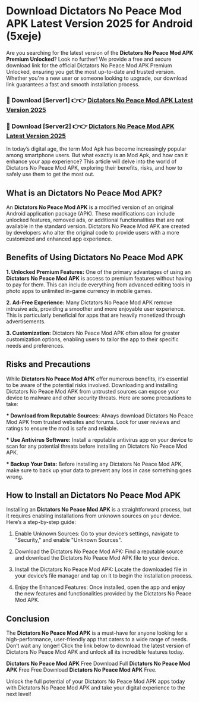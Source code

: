# Download Dictators No Peace Mod APK Latest Version 2025 for Android (5xeje)

Are you searching for the latest version of the <strong>Dictators No Peace Mod APK Premium Unlocked</strong>? Look no further! We provide a free and secure download link for the official Dictators No Peace Mod APK Premium Unlocked, ensuring you get the most up-to-date and trusted version. Whether you're a new user or someone looking to upgrade, our download link guarantees a fast and smooth installation process.


<h3>🔴 Download [Server1] 👉👉 <a href="https://appsnew.pages.dev?q=Dictators+No+Peace+Mod+APK&ref=2RT5">Dictators No Peace Mod APK Latest Version 2025</a></h3>

<h3>🔴 Download [Server2] 👉👉 <a href="https://appsnew.pages.dev?q=Dictators+No+Peace+Mod+APK&ref=2RT5">Dictators No Peace Mod APK Latest Version 2025</a></h3>


In today’s digital age, the term Mod Apk has become increasingly popular among smartphone users. But what exactly is an Mod Apk, and how can it enhance your app experience? This article will delve into the world of Dictators No Peace Mod APK, exploring their benefits, risks, and how to safely use them to get the most out.


<h2>What is an Dictators No Peace Mod APK?</h2>

An <strong>Dictators No Peace Mod APK</strong> is a modified version of an original Android application package (APK). These modifications can include unlocked features, removed ads, or additional functionalities that are not available in the standard version. Dictators No Peace Mod APK are created by developers who alter the original code to provide users with a more customized and enhanced app experience.


<h2>Benefits of Using Dictators No Peace Mod APK</h2>

<strong> 1. Unlocked Premium Features:</strong> One of the primary advantages of using an <strong>Dictators No Peace Mod APK</strong> is access to premium features without having to pay for them. This can include everything from advanced editing tools in photo apps to unlimited in-game currency in mobile games.

<strong> 2. Ad-Free Experience:</strong> Many Dictators No Peace Mod APK remove intrusive ads, providing a smoother and more enjoyable user experience. This is particularly beneficial for apps that are heavily monetized through advertisements.

<strong> 3. Customization:</strong> Dictators No Peace Mod APK often allow for greater customization options, enabling users to tailor the app to their specific needs and preferences.


<h2>Risks and Precautions</h2>

While <strong>Dictators No Peace Mod APK</strong> offer numerous benefits, it’s essential to be aware of the potential risks involved. Downloading and installing Dictators No Peace Mod APK from untrusted sources can expose your device to malware and other security threats. Here are some precautions to take:

<strong> * Download from Reputable Sources:</strong> Always download Dictators No Peace Mod APK from trusted websites and forums. Look for user reviews and ratings to ensure the mod is safe and reliable.

<strong> * Use Antivirus Software:</strong> Install a reputable antivirus app on your device to scan for any potential threats before installing an Dictators No Peace Mod APK.

<strong> * Backup Your Data:</strong> Before installing any Dictators No Peace Mod APK, make sure to back up your data to prevent any loss in case something goes wrong.


<h2>How to Install an Dictators No Peace Mod APK</h2>

Installing an <strong>Dictators No Peace Mod APK</strong> is a straightforward process, but it requires enabling installations from unknown sources on your device. Here’s a step-by-step guide:

 1. Enable Unknown Sources: Go to your device’s settings, navigate to "Security," and enable "Unknown Sources".

 2. Download the Dictators No Peace Mod APK: Find a reputable source and download the Dictators No Peace Mod APK file to your device.

 3. Install the Dictators No Peace Mod APK: Locate the downloaded file in your device’s file manager and tap on it to begin the installation process.

 4. Enjoy the Enhanced Features: Once installed, open the app and enjoy the new features and functionalities provided by the Dictators No Peace Mod APK.


<h2><strong>Conclusion</strong></h2>

The <strong>Dictators No Peace Mod APK</strong> is a must-have for anyone looking for a high-performance, user-friendly app that caters to a wide range of needs. Don’t wait any longer! Click the link below to download the latest version of Dictators No Peace Mod APK and unlock all its incredible features today.

<strong>Dictators No Peace Mod APK</strong> Free Download Full <strong>Dictators No Peace Mod APK</strong> Free Free Download <strong>Dictators No Peace Mod APK</strong> Free.

Unlock the full potential of your Dictators No Peace Mod APK apps today with Dictators No Peace Mod APK and take your digital experience to the next level!